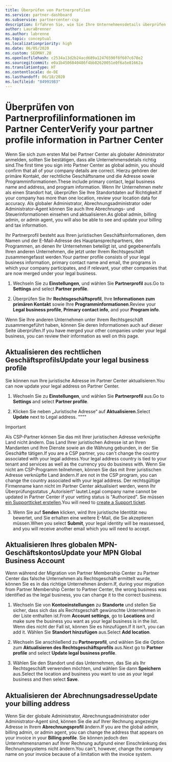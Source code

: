 ```yaml
---
title: Überprüfen von Partnerprofilen
ms.service: partner-dashboard
ms.subservice: partnercenter-csp
description: Erfahren Sie, wie Sie Ihre Unternehmensdetails überprüfen, z. B. den primären Kontakt-, die Adresse und Programminformationen. Sie können auch ihre rechtlichen Adressen und Abrechnungsadressen aktualisieren.
author: LauraBrenner
ms.author: labrenne
ms.topic: conceptual
ms.localizationpriority: high
ms.date: 06/05/2020
ms.custom: SEOMAY.20
ms.openlocfilehash: c2534a13d2b24acd689a12476590f8f607c678e2
ms.sourcegitcommit: e0a1b4506840486f4bb82620051e0f6a5e81662a
ms.translationtype: HT
ms.contentlocale: de-DE
ms.lasthandoff: 06/18/2020
ms.locfileid: "84991983"
---
```

# <a name="verify-your-partner-profile-information-in-partner-center"></a><span data-ttu-id="2ace4-104">Überprüfen von Partnerprofilinformationen im Partner Center</span><span class="sxs-lookup"><span data-stu-id="2ace4-104">Verify your partner profile information in Partner Center</span></span>

<span data-ttu-id="2ace4-105">Wenn Sie sich zum ersten Mal bei Partner Center als globaler Administrator anmelden, sollten Sie bestätigen, dass alle Unternehmensdetails richtig sind.</span><span class="sxs-lookup"><span data-stu-id="2ace4-105">The first time you sign into Partner Center as global admin, you should confirm that all of your company details are correct.</span></span> <span data-ttu-id="2ace4-106">Hierzu gehören der primäre Kontakt, der rechtliche Geschäftsname und die Adresse sowie Programminformationen.</span><span class="sxs-lookup"><span data-stu-id="2ace4-106">These include primary contact, legal business name and address, and program information.</span></span> <span data-ttu-id="2ace4-107">Wenn Ihr Unternehmen mehr als einen Standort hat, überprüfen Sie Ihre Standortdaten auf Richtigkeit.</span><span class="sxs-lookup"><span data-stu-id="2ace4-107">If your company has more than one location, review your location data for accuracy.</span></span> <span data-ttu-id="2ace4-108">Als globaler Administrator, Abrechnungsadministrator oder Administrator-Agent können Sie auch Ihre Abrechnungs- und Steuerinformationen einsehen und aktualisieren.</span><span class="sxs-lookup"><span data-stu-id="2ace4-108">As global admin, billing admin, or admin agent, you will also be able to see and update your billing and tax information.</span></span>

<span data-ttu-id="2ace4-109">Ihr Partnerprofil besteht aus Ihren juristischen Geschäftsinformationen, dem Namen und der E-Mail-Adresse des Hauptansprechpartners, den Programmen, an denen Ihr Unternehmen beteiligt ist, und gegebenenfalls Ihren anderen Unternehmen, die jetzt unter Ihrem Rechtsgeschäft zusammengefasst werden.</span><span class="sxs-lookup"><span data-stu-id="2ace4-109">Your partner profile consists of your legal business information, primary contact name and email, the programs in which your company participates, and if relevant, your other companies that are now merged under your legal business.</span></span>

1. <span data-ttu-id="2ace4-110">Wechseln Sie zu **Einstellungen**, und wählen Sie **Partnerprofil** aus.</span><span class="sxs-lookup"><span data-stu-id="2ace4-110">Go to **Settings** and select **Partner profile**.</span></span>

2. <span data-ttu-id="2ace4-111">Überprüfen Sie Ihr **Rechtsgeschäftsprofil**, Ihre **Informationen zum primären Kontakt** sowie Ihre **Programminformationen**.</span><span class="sxs-lookup"><span data-stu-id="2ace4-111">Review your **Legal business profile**, **Primary contact info**, and your **Program info**.</span></span>

<span data-ttu-id="2ace4-112">Wenn Sie Ihre anderen Unternehmen unter Ihrem Rechtsgeschäft zusammengeführt haben, können Sie deren Informationen auch auf dieser Seite überprüfen.</span><span class="sxs-lookup"><span data-stu-id="2ace4-112">If you have merged your other companies under your legal business, you can review their information as well on this page.</span></span>

## <a name="update-your-legal-business-profile"></a><span data-ttu-id="2ace4-113">Aktualisieren des rechtlichen Geschäftsprofils</span><span class="sxs-lookup"><span data-stu-id="2ace4-113">Update your legal business profile</span></span>

<span data-ttu-id="2ace4-114">Sie können nun Ihre juristische Adresse im Partner Center aktualisieren.</span><span class="sxs-lookup"><span data-stu-id="2ace4-114">You can now update your legal address on Partner Center.</span></span>

1. <span data-ttu-id="2ace4-115">Wechseln Sie zu **Einstellungen**, und wählen Sie **Partnerprofil** aus.</span><span class="sxs-lookup"><span data-stu-id="2ace4-115">Go to **Settings** and select **Partner profile**.</span></span> 

2. <span data-ttu-id="2ace4-116">Klicken Sie neben „Juristische Adresse“ auf **Aktualisieren**.</span><span class="sxs-lookup"><span data-stu-id="2ace4-116">Select **Update** next to Legal address.</span></span> <span data-ttu-id="2ace4-117">""</span><span class="sxs-lookup"><span data-stu-id="2ace4-117">""</span></span>

>[!Important]
><span data-ttu-id="2ace4-118">Als CSP-Partner können Sie das mit Ihrer juristischen Adresse verknüpfte Land nicht ändern. Das Land Ihrer juristischen Adresse ist an Ihren Mandanten und Ihre Dienste sowie an die Währung gebunden, in der Sie Geschäfte tätigen.</span><span class="sxs-lookup"><span data-stu-id="2ace4-118">If you are a CSP partner, you can't change the country associated with your legal address.Your legal address country is tied to your tenant and services as well as the currency you do business with.</span></span> <span data-ttu-id="2ace4-119">Wenn Sie nicht am CSP-Programm teilnehmen, können Sie das mit Ihrer juristischen Adresse verknüpfte Land ändern.</span><span class="sxs-lookup"><span data-stu-id="2ace4-119">If are not in the CSP program, you can change the country associated with your legal address.</span></span> <span data-ttu-id="2ace4-120">Der rechtsgültige Firmenname kann nicht im Partner Center aktualisiert werden, wenn Ihr Überprüfungsstatus „Autorisiert“ lautet.</span><span class="sxs-lookup"><span data-stu-id="2ace4-120">Legal company name cannot be updated in Partner Center if your vetting status is "Authorized".</span></span> <span data-ttu-id="2ace4-121">Sie müssen [ein Supportticket erstellen](https://partner.microsoft.com/en-US/dashboard/support/csp/servicerequests/create?stage=2&topicid=eb74583c-61b3-2124-bffc-00920e0ae772).</span><span class="sxs-lookup"><span data-stu-id="2ace4-121">You will need to [create a Support ticket](https://partner.microsoft.com/en-US/dashboard/support/csp/servicerequests/create?stage=2&topicid=eb74583c-61b3-2124-bffc-00920e0ae772).</span></span>

3. <span data-ttu-id="2ace4-122">Wenn Sie auf **Senden** klicken, wird Ihre juristische Identität neu bewertet, und Sie erhalten eine weitere E-Mail, die Sie akzeptieren müssen.</span><span class="sxs-lookup"><span data-stu-id="2ace4-122">When you select **Submit**, your legal identity will be reassessed, and you will receive another email which you will need to accept.</span></span>

## <a name="update-your-mpn-global-business-account"></a><span data-ttu-id="2ace4-123">Aktualisieren Ihres globalen MPN-Geschäftskontos</span><span class="sxs-lookup"><span data-stu-id="2ace4-123">Update your MPN Global Business Account</span></span>

<span data-ttu-id="2ace4-124">Wenn während der Migration von Partner Membership Center zu Partner Center das falsche Unternehmen als Rechtsgeschäft ermittelt wurde, können Sie es in das richtige Unternehmen ändern.</span><span class="sxs-lookup"><span data-stu-id="2ace4-124">If, during your migration from Partner Membership Center to Partner Center, the wrong business was identified as the legal business, you can change it to the correct business.</span></span>

1. <span data-ttu-id="2ace4-125">Wechseln Sie von **Kontoeinstellungen** zu **Standorte** und stellen Sie sicher, dass sich das als Rechtsgeschäft gewünschte Unternehmen in der Liste enthalten ist.</span><span class="sxs-lookup"><span data-stu-id="2ace4-125">From **Account settings**, go to **Locations** and make sure the business you want as your legal business is in the list.</span></span> <span data-ttu-id="2ace4-126">Wenn dies nicht der Fall ist, können Sie es hinzufügen.</span><span class="sxs-lookup"><span data-stu-id="2ace4-126">If it isn't, you can add it.</span></span> <span data-ttu-id="2ace4-127">Wählen Sie **Standort hinzufügen** aus.</span><span class="sxs-lookup"><span data-stu-id="2ace4-127">Select **Add location**.</span></span>

2. <span data-ttu-id="2ace4-128">Wechseln Sie anschließend zu **Partnerprofil**, und wählen Sie die Option zum **Aktualisieren des Rechtsgeschäftsprofils** aus.</span><span class="sxs-lookup"><span data-stu-id="2ace4-128">Next go to **Partner profile** and select **Update legal business profile**.</span></span>

3. <span data-ttu-id="2ace4-129">Wählen Sie den Standort und das Unternehmen, das Sie als Ihr Rechtsgeschäft verwenden möchten, und wählen Sie dann **Speichern** aus.</span><span class="sxs-lookup"><span data-stu-id="2ace4-129">Select the location and business you want to use as your legal business and then select **Save**.</span></span>

## <a name="update-your-billing-address"></a><span data-ttu-id="2ace4-130">Aktualisieren der Abrechnungsadresse</span><span class="sxs-lookup"><span data-stu-id="2ace4-130">Update your billing address</span></span>

<span data-ttu-id="2ace4-131">Wenn Sie der globale Administrator, Abrechnungsadministrator oder Administrator-Agent sind, können Sie die auf Ihrer Rechnung angezeigte Adresse in Ihrem **Abrechnungsprofil** ändern.</span><span class="sxs-lookup"><span data-stu-id="2ace4-131">If you are the global admin, billing admin, or admin agent, you can change the address that appears on your invoice in your **Billing profile**.</span></span> <span data-ttu-id="2ace4-132">Sie können jedoch den Unternehmensnamen auf Ihrer Rechnung aufgrund einer Einschränkung des Rechnungssystems nicht ändern.</span><span class="sxs-lookup"><span data-stu-id="2ace4-132">You can't, however, change the company name on your invoice because of a limitation with the invoice system.</span></span>

 



